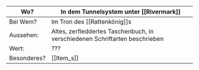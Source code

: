 
| Wo?         | In dem Tunnelsystem unter [[Rivermark]]                                     |
| ----------- | --------------------------------------------------------------------------- |
| Bei Wem?    | Im Tron des [[Rattenkönig]]s                                                |
| Aussehen:   | Altes, zerfleddertes Taschenbuch, in verschiedenen Schriftarten beschrieben |
| Wert:       | ???                                                                         |
| Besonderes? | [[Item_s]]                                                                  |
